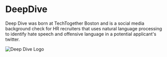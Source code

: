 # DeepDive
Deep Dive was born at TechTogether Boston and is a social media background check for HR recruiters that uses natural language processing to identify hate speech and offensive language in a potential applicant's twitter.

![Deep Dive Logo](https://github.com/tnmcneil/DeepDive/blob/master/site/images/logoRGB.png)
